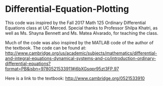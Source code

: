 # Differential-Equation-Plotting

This code was inspired by the Fall 2017 Math 125 Ordinary Differential Equations class at UC Merced. Special thanks to Professor Shilpa Khatri, as well as Ms. Shayna Bennett and Ms. Matea Alvarado, for teaching the class.

Much of the code was also inspired by the MATLAB code of the author of the textbook. The code can be found at:
http://www.cambridge.org/us/academic/subjects/mathematics/differential-and-integral-equations-dynamical-systems-and-co/introduction-ordinary-differential-equations?format=PB&isbn=9780521533911#i6bXGsqpr95zt3FP.97


Here is a link to the textbook:
http://www.cambridge.org/0521533910
